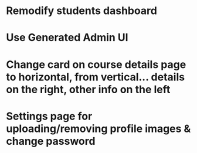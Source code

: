 # Remodify students dashboard

# Use Generated Admin UI

# Change card on course details page to horizontal, from vertical... details on the right, other info on the left

# Settings page for uploading/removing profile images & change password
